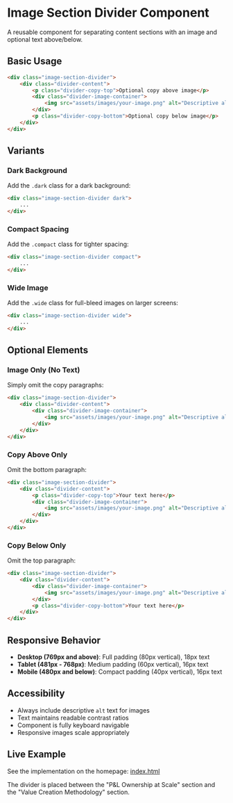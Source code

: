 # Image Section Divider Component

A reusable component for separating content sections with an image and optional text above/below.

## Basic Usage

```html
<div class="image-section-divider">
    <div class="divider-content">
        <p class="divider-copy-top">Optional copy above image</p>
        <div class="divider-image-container">
            <img src="assets/images/your-image.png" alt="Descriptive alt text">
        </div>
        <p class="divider-copy-bottom">Optional copy below image</p>
    </div>
</div>
```

## Variants

### Dark Background
Add the `.dark` class for a dark background:

```html
<div class="image-section-divider dark">
    ...
</div>
```

### Compact Spacing
Add the `.compact` class for tighter spacing:

```html
<div class="image-section-divider compact">
    ...
</div>
```

### Wide Image
Add the `.wide` class for full-bleed images on larger screens:

```html
<div class="image-section-divider wide">
    ...
</div>
```

## Optional Elements

### Image Only (No Text)
Simply omit the copy paragraphs:

```html
<div class="image-section-divider">
    <div class="divider-content">
        <div class="divider-image-container">
            <img src="assets/images/your-image.png" alt="Descriptive alt text">
        </div>
    </div>
</div>
```

### Copy Above Only
Omit the bottom paragraph:

```html
<div class="image-section-divider">
    <div class="divider-content">
        <p class="divider-copy-top">Your text here</p>
        <div class="divider-image-container">
            <img src="assets/images/your-image.png" alt="Descriptive alt text">
        </div>
    </div>
</div>
```

### Copy Below Only
Omit the top paragraph:

```html
<div class="image-section-divider">
    <div class="divider-content">
        <div class="divider-image-container">
            <img src="assets/images/your-image.png" alt="Descriptive alt text">
        </div>
        <p class="divider-copy-bottom">Your text here</p>
    </div>
</div>
```

## Responsive Behavior

- **Desktop (769px and above)**: Full padding (80px vertical), 18px text
- **Tablet (481px - 768px)**: Medium padding (60px vertical), 16px text  
- **Mobile (480px and below)**: Compact padding (40px vertical), 16px text

## Accessibility

- Always include descriptive `alt` text for images
- Text maintains readable contrast ratios
- Component is fully keyboard navigable
- Responsive images scale appropriately

## Live Example

See the implementation on the homepage: [index.html](../index.html)

The divider is placed between the "P&L Ownership at Scale" section and the "Value Creation Methodology" section.

